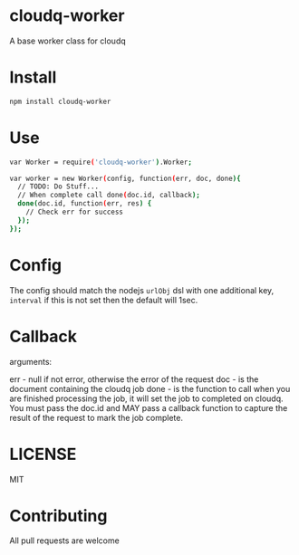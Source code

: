 # cloudq-worker

A base worker class for cloudq

# Install

``` sh
npm install cloudq-worker
```

# Use

``` sh
var Worker = require('cloudq-worker').Worker;

var worker = new Worker(config, function(err, doc, done){
  // TODO: Do Stuff...
  // When complete call done(doc.id, callback);
  done(doc.id, function(err, res) {
    // Check err for success
  });
});


```

# Config

The config should match the nodejs `urlObj` dsl with one additional key, `interval` if this is not set then the default will 1sec.

# Callback 

arguments:

err - null if not error, otherwise the error of the request
doc - is the document containing the cloudq job
done - is the function to call when you are finished processing the job, it will set the job to completed on cloudq.  You must pass the doc.id and MAY pass a callback function to capture the result of the request to mark the job complete.

# LICENSE

MIT

# Contributing

All pull requests are welcome